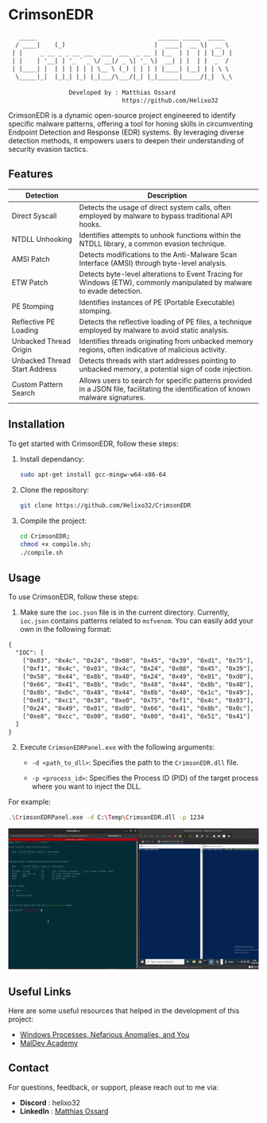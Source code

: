 # CrimsonEDR

```
   _____                                  ______ _____  _____
  / ____|    (_)                         |  ____|  __ \|  __ \
 | |     _ __ _ _ __ ___  ___  ___  _ __ | |__  | |  | | |__) |
 | |    | '__| | '_ ` _ \/ __|/ _ \| '_ \|  __| | |  | |  _  /
 | |____| |  | | | | | | \__ \ (_) | | | | |____| |__| | | \ \
  \_____|_|  |_|_| |_| |_|___/\___/|_| |_|______|_____/|_|  \_\

                 Developed by : Matthias Ossard
                                https://github.com/Helixo32
```

CrimsonEDR is a dynamic open-source project engineered to identify specific malware patterns, offering a tool for honing skills in circumventing Endpoint Detection and Response (EDR) systems. By leveraging diverse detection methods, it empowers users to deepen their understanding of security evasion tactics.

## Features

| Detection                                   | Description                                                                                       |
|---------------------------------------------|---------------------------------------------------------------------------------------------------|
| Direct Syscall                    | Detects the usage of direct system calls, often employed by malware to bypass traditional API hooks.|
| NTDLL Unhooking                  | Identifies attempts to unhook functions within the NTDLL library, a common evasion technique.       |
| AMSI Patch                | Detects modifications to the Anti-Malware Scan Interface (AMSI) through byte-level analysis.        |
| ETW Patch                 | Detects byte-level alterations to Event Tracing for Windows (ETW), commonly manipulated by malware to evade detection. |
| PE Stomping                       | Identifies instances of PE (Portable Executable) stomping. |
| Reflective PE Loading             | Detects the reflective loading of PE files, a technique employed by malware to avoid static analysis. |
| Unbacked Thread Origin            | Identifies threads originating from unbacked memory regions, often indicative of malicious activity. |
| Unbacked Thread Start Address     | Detects threads with start addresses pointing to unbacked memory, a potential sign of code injection. |
| Custom Pattern Search                      | Allows users to search for specific patterns provided in a JSON file, facilitating the identification of known malware signatures. |


## Installation

To get started with CrimsonEDR, follow these steps:

1. Install dependancy:
    ```bash
    sudo apt-get install gcc-mingw-w64-x86-64
    ```
2. Clone the repository:
   ```bash
   git clone https://github.com/Helixo32/CrimsonEDR
   ```
3. Compile the project:
   ```bash
   cd CrimsonEDR;
   chmod +x compile.sh;
   ./compile.sh
   ```

## Usage

To use CrimsonEDR, follow these steps:

1.  Make sure the `ioc.json` file is in the current directory. Currently, `ioc.json` contains patterns related to `msfvenom`. You can easily add your own in the following format:
```
{
  "IOC": [
    ["0x03", "0x4c", "0x24", "0x08", "0x45", "0x39", "0xd1", "0x75"],
    ["0xf1", "0x4c", "0x03", "0x4c", "0x24", "0x08", "0x45", "0x39"],
    ["0x58", "0x44", "0x8b", "0x40", "0x24", "0x49", "0x01", "0xd0"],
    ["0x66", "0x41", "0x8b", "0x0c", "0x48", "0x44", "0x8b", "0x40"],
    ["0x8b", "0x0c", "0x48", "0x44", "0x8b", "0x40", "0x1c", "0x49"],
    ["0x01", "0xc1", "0x38", "0xe0", "0x75", "0xf1", "0x4c", "0x03"],
    ["0x24", "0x49", "0x01", "0xd0", "0x66", "0x41", "0x8b", "0x0c"],
    ["0xe8", "0xcc", "0x00", "0x00", "0x00", "0x41", "0x51", "0x41"]
  ]
}
```

2. Execute `CrimsonEDRPanel.exe` with the following arguments:

    - `-d <path_to_dll>`: Specifies the path to the `CrimsonEDR.dll` file.
    
    - `-p <process_id>`: Specifies the Process ID (PID) of the target process where you want to inject the DLL.

For example:

```bash
.\CrimsonEDRPanel.exe -d C:\Temp\CrimsonEDR.dll -p 1234
```
<img src="assets/CrimsonEDR.gif" alt="CrimsonEDR demo">

## Useful Links

Here are some useful resources that helped in the development of this project:

- [Windows Processes, Nefarious Anomalies, and You](https://pre.empt.blog/2023/windows-processes-nefarious-anomalies-and-you)
- [MalDev Academy](https://maldevacademy.com/)


## Contact

For questions, feedback, or support, please reach out to me via:

- **Discord**   : helixo32
- **LinkedIn**  : [Matthias Ossard](https://www.linkedin.com/in/matthias-ossard/)

